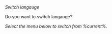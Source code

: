 *Switch langauge*

Do you want to switch langauge? 

_Select the menu below to switch from *%current%*._